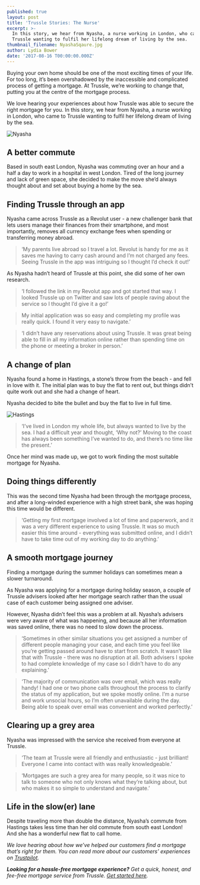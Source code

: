 ```yaml
---
published: true
layout: post
title: 'Trussle Stories: The Nurse'
excerpt: >-
  In this story, we hear from Nyasha, a nurse working in London, who came to
  Trussle wanting to fulfil her lifelong dream of living by the sea.      
thumbnail_filename: NyashaSqaure.jpg
author: Lydia Bower
date: '2017-08-16 T00:00:00.000Z'
---
```

Buying your own home should be one of the most exciting times of your life. For too long, it’s been overshadowed by the inaccessible and complicated process of getting a mortgage. At Trussle, we’re working to change that, putting you at the centre of the mortgage process. 

We love hearing your experiences about how Trussle was able to secure the right mortgage for you. In this story, we hear from Nyasha, a nurse working in London, who came to Trussle wanting to fulfil her lifelong dream of living by the sea. 

![Nyasha]({{site.baseurl}}/images/post_images/Nyasha.jpg)
 
## A better commute
Based in south east London, Nyasha was commuting over an hour and a half a day to work in a hospital in west London. Tired of the long journey and lack of green space, she decided to make the move she’d always thought about and set about buying a home by the sea.

## Finding Trussle through an app
Nyasha came across Trussle as a Revolut user - a new challenger bank that lets users manage their finances from their smartphone, and most importantly, removes all currency exchange fees when spending or transferring money abroad.

> ‘My parents live abroad so I travel a lot. Revolut is handy for me as it saves me having to carry cash around and I’m not charged any fees. Seeing Trussle in the app was intriguing so I thought I’d check it out!’

As Nyasha hadn’t heard of Trussle at this point, she did some of her own research. 

> ‘I followed the link in my Revolut app and got started that way. I looked Trussle up on Twitter and saw lots of people raving about the service so I thought I’d give it a go!’

> My initial application was so easy and completing my profile was really quick. I found it very easy to navigate.’

> ‘I didn’t have any reservations about using Trussle. It was great being able to fill in all my information online rather than spending time on the phone or meeting a broker in person.’


## A change of plan

Nyasha found a home in Hastings, a stone’s throw from the beach - and fell in love with it. The initial plan was to buy the flat to rent out, but things didn’t quite work out and she had a change of heart. 

Nyasha decided to bite the bullet and buy the flat to live in full time.

![Hastings]({{site.baseurl}}/images/post_images/HastingsCliffs.jpg)

> ‘I’ve lived in London my whole life, but always wanted to live by the sea. I had a difficult year and thought, ‘Why not?’ Moving to the coast has always been something I’ve wanted to do, and there’s no time like the present.’

Once her mind was made up, we got to work finding the most suitable mortgage for Nyasha.

## Doing things differently
This was the second time Nyasha had been through the mortgage process, and after a long-winded experience with a high street bank, she was hoping this time would be different.

> ‘Getting my first mortgage involved a lot of time and paperwork, and it was a very different experience to using Trussle. It was so much easier this time around - everything was submitted online, and I didn’t have to take time out of my working day to do anything.’


## A smooth mortgage journey
Finding a mortgage during the summer holidays can sometimes mean a slower turnaround. 

As Nyasha was applying for a mortgage during holiday season, a couple of Trussle advisers looked after her mortgage search rather than the usual case of each customer being assigned one adviser. 

However, Nyasha didn’t feel this was a problem at all. Nyasha’s advisers were very aware of what was happening, and because all her information was saved online, there was no need to slow down the process.

> ‘Sometimes in other similar situations you get assigned a number of different people managing your case, and each time you feel like you’re getting passed around have to start from scratch. It wasn’t like that with Trussle - there was no disruption at all. Both advisers I spoke to had complete knowledge of my case so I didn’t have to do any explaining.’

> ‘The majority of communication was over email, which was really handy! I had one or two phone calls throughout the process to clarify the status of my application, but we spoke mostly online. I’m a nurse and work unsocial hours, so I’m often unavailable during the day. Being able to speak over email was convenient and worked perfectly.’ 

## Clearing up a grey area
Nyasha was impressed with the service she received from everyone at Trussle. 

> ‘The team at Trussle were all friendly and enthusiastic - just brilliant! Everyone I came into contact with was really knowledgeable.’

> ‘Mortgages are such a grey area for many people, so it was nice to talk to someone who not only knows what they’re talking about, but who makes it so simple to understand and navigate.’ 

## Life in the slow(er) lane
Despite traveling more than double the distance, Nyasha’s commute from Hastings takes less time than her old commute from south east London! And she has a wonderful new flat to call home.

_We love hearing about how we’ve helped our customers find a mortgage that’s right for them. You can read more about our customers’ experiences on [Trustpilot](https://www.trustpilot.com/review/trussle.com)._

_**Looking for a hassle-free mortgage experience?** Get a quick, honest, and fee-free mortgage service from Trussle. [Get started here](https://trussle.com/?utm_source=blog&utm_medium=get-started-cta&utm_campaign=170503)._



